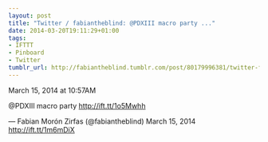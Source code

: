 ```yaml
---
layout: post
title: "Twitter / fabiantheblind: @PDXIII macro party ..."
date: 2014-03-20T19:11:29+01:00
tags:
- IFTTT
- Pinboard
- Twitter
tumblr_url: http://fabiantheblind.tumblr.com/post/80179996381/twitter-fabiantheblind-pdxiii-macro-party
---
```

March 15, 2014 at 10:57AM


@PDXIII macro party http://ift.tt/1o5Mwhh

— Fabian Morón Zirfas (@fabiantheblind) March 15, 2014
http://ift.tt/1m6mDiX
